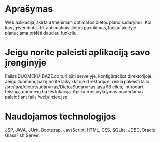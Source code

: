 # Aprašymas

Web aplikacija, skirta asmeniniam optimalios dietos plano sudarymui. Kol kas įgyvendintas tik automatinis dietos parinkimas,
tačiau ateityje planuojama pridėti daugiau funkcijų.

# Jeigu norite paleisti aplikaciją savo įrenginyje

Failas DUOMENU_BAZE.db turi būti serveryje, konfigūracijos direktorijoje. Jeigu duomenų bazę norite laikyti kitoje
direktorijoje, reikia pakeisti failo /src/java/dietossudarymas/DietosSudarymas.java 98 eilutę, nurodant teisingą duomenų bazės
lokaciją. Aplikacijos įvykdymas pradedamas paleidžiant failą /web/index.jsp.

# Naudojamos technologijos

JSP, JAVA, JUnit, Bootstrap, JavaScript, HTML, CSS, SQLite, JDBC, Oracle GlassFish Server.
